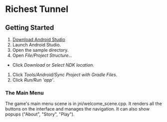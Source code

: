 Richest Tunnel
==============

Getting Started
---------------
1. [Download Android Studio](http://developer.android.com/sdk/index.html)
1. Launch Android Studio.
1. Open the sample directory.
1. Open *File/Project Structure...*
  - Click *Download* or *Select NDK location*.
1. Click *Tools/Android/Sync Project with Gradle Files*.
1. Click *Run/Run 'app'*.

### The Main Menu

The game's main menu scene is in jni/welcome_scene.cpp. It renders
all the buttons on the interface and manages the navigation. It can
also show popups ("About", "Story", "Play").
